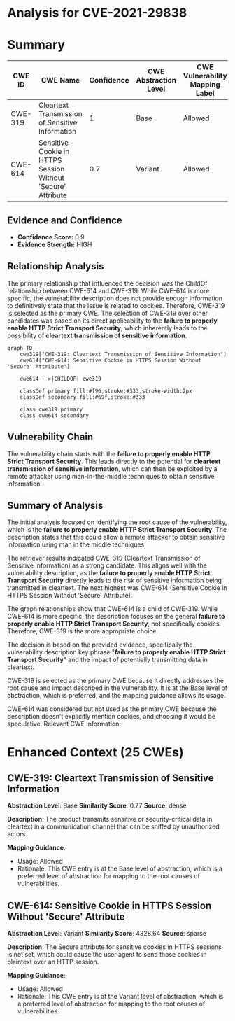 # Analysis for CVE-2021-29838

# Summary
| CWE ID | CWE Name | Confidence | CWE Abstraction Level | CWE Vulnerability Mapping Label | CWE-Vulnerability Mapping Notes |
|---|---|---|---|---|---|
| CWE-319 | Cleartext Transmission of Sensitive Information | 1 | Base | Allowed | Primary CWE |
| CWE-614 | Sensitive Cookie in HTTPS Session Without 'Secure' Attribute | 0.7 | Variant | Allowed | Secondary Candidate |

## Evidence and Confidence

*   **Confidence Score:** 0.9
*   **Evidence Strength:** HIGH

## Relationship Analysis
The primary relationship that influenced the decision was the ChildOf relationship between CWE-614 and CWE-319. While CWE-614 is more specific, the vulnerability description does not provide enough information to definitively state that the issue is related to cookies. Therefore, CWE-319 is selected as the primary CWE. The selection of CWE-319 over other candidates was based on its direct applicability to the **failure to properly enable HTTP Strict Transport Security**, which inherently leads to the possibility of **cleartext transmission of sensitive information**.

```mermaid
graph TD
    cwe319["CWE-319: Cleartext Transmission of Sensitive Information"]
    cwe614["CWE-614: Sensitive Cookie in HTTPS Session Without 'Secure' Attribute"]
    
    cwe614 -->|CHILDOF| cwe319
    
    classDef primary fill:#f96,stroke:#333,stroke-width:2px
    classDef secondary fill:#69f,stroke:#333
    
    class cwe319 primary
    class cwe614 secondary
```

## Vulnerability Chain
The vulnerability chain starts with the **failure to properly enable HTTP Strict Transport Security**. This leads directly to the potential for **cleartext transmission of sensitive information**, which can then be exploited by a remote attacker using man-in-the-middle techniques to obtain sensitive information.

## Summary of Analysis
The initial analysis focused on identifying the root cause of the vulnerability, which is the **failure to properly enable HTTP Strict Transport Security**. The description states that this could allow a remote attacker to obtain sensitive information using man in the middle techniques.

The retriever results indicated CWE-319 (Cleartext Transmission of Sensitive Information) as a strong candidate. This aligns well with the vulnerability description, as the **failure to properly enable HTTP Strict Transport Security** directly leads to the risk of sensitive information being transmitted in cleartext. The next highest was CWE-614 (Sensitive Cookie in HTTPS Session Without 'Secure' Attribute).

The graph relationships show that CWE-614 is a child of CWE-319. While CWE-614 is more specific, the description focuses on the general **failure to properly enable HTTP Strict Transport Security**, not specifically cookies. Therefore, CWE-319 is the more appropriate choice.

The decision is based on the provided evidence, specifically the vulnerability description key phrase "**failure to properly enable HTTP Strict Transport Security**" and the impact of potentially transmitting data in cleartext.

CWE-319 is selected as the primary CWE because it directly addresses the root cause and impact described in the vulnerability. It is at the Base level of abstraction, which is preferred, and the mapping guidance allows its usage.

CWE-614 was considered but not used as the primary CWE because the description doesn't explicitly mention cookies, and choosing it would be speculative.
Relevant CWE Information:

# Enhanced Context (25 CWEs)

## CWE-319: Cleartext Transmission of Sensitive Information
**Abstraction Level**: Base
**Similarity Score**: 0.77
**Source**: dense

**Description**:
The product transmits sensitive or security-critical data in cleartext in a communication channel that can be sniffed by unauthorized actors.

**Mapping Guidance**:
- Usage: Allowed
- Rationale: This CWE entry is at the Base level of abstraction, which is a preferred level of abstraction for mapping to the root causes of vulnerabilities.

## CWE-614: Sensitive Cookie in HTTPS Session Without 'Secure' Attribute
**Abstraction Level**: Variant
**Similarity Score**: 4328.64
**Source**: sparse

**Description**:
The Secure attribute for sensitive cookies in HTTPS sessions is not set, which could cause the user agent to send those cookies in plaintext over an HTTP session.

**Mapping Guidance**:
- Usage: Allowed
- Rationale: This CWE entry is at the Variant level of abstraction, which is a preferred level of abstraction for mapping to the root causes of vulnerabilities.